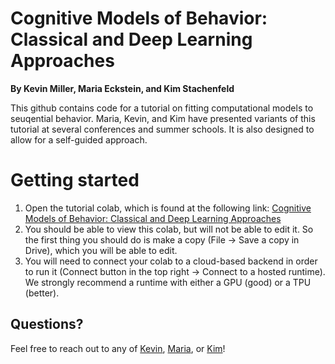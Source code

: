 # Cognitive Models of Behavior: Classical and Deep Learning Approaches
**By Kevin Miller, Maria Eckstein, and Kim Stachenfeld**

This github contains code for a tutorial on fitting computational models to seuqential behavior. 
Maria, Kevin, and Kim have presented variants of this tutorial at several conferences and summer schools. 
It is also designed to allow for a self-guided approach. 

# Getting started
1. Open the tutorial colab, which is found at the following link: [Cognitive Models of Behavior: Classical and Deep Learning Approaches](https://colab.research.google.com/drive/1bt_ELyVppre7_Sz2jz8fy2UwDlEIm_8d)
2. You should be able to view this colab, but will not be able to edit it. So the first thing you should do is make a copy (File -> Save a copy in Drive), which you will be able to edit.  
3. You will need to connect your colab to a cloud-based backend in order to run it (Connect button in the top right -> Connect to a hosted runtime). We strongly recommend a runtime with either a GPU (good) or a TPU (better). 

## Questions?
Feel free to reach out to any of [Kevin](kevinjmiller.com), [Maria](https://mariaeckstein.com), or [Kim](https://neurokim.com/)!
